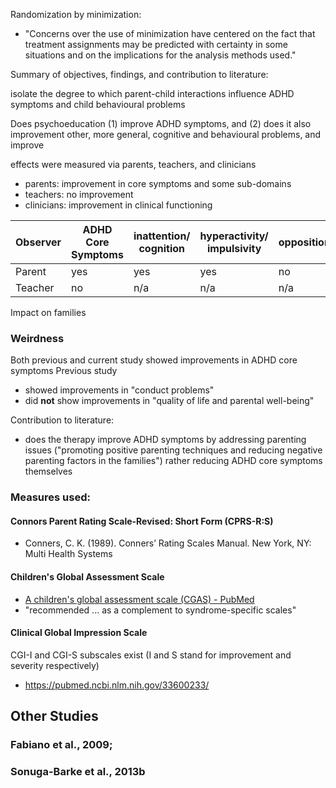 

Randomization by minimization: 
- "Concerns over the use of minimization have centered on the fact that treatment assignments may be predicted with certainty in some situations and on the implications for the analysis methods used."


Summary of objectives, findings, and contribution to literature:

isolate the degree to which parent-child interactions influence ADHD symptoms and child behavioural problems

Does psychoeducation (1) improve ADHD symptoms, and (2) does it also improvement other, more general, cognitive and behavioural problems, and improve 

effects were measured via parents, teachers, and clinicians
- parents: improvement in core symptoms and some sub-domains
- teachers: no improvement
- clinicians: improvement in clinical functioning

| Observer | ADHD Core Symptoms | inattention/ cognition | hyperactivity/ impulsivity | oppositional |
| -------- | ------------------ | ---------------------- | -------------------------- | ------------ |
| Parent   | yes                | yes                    | yes                        | no           |
| Teacher  | no                 | n/a                    | n/a                        | n/a          |
Impact on families

### Weirdness
Both previous and current study showed improvements in ADHD core symptoms
Previous study 
- showed improvements in "conduct problems"
- did **not** show improvements in "quality of life and parental well-being"

Contribution to literature:
- does the therapy improve ADHD symptoms by addressing parenting issues ("promoting positive parenting techniques and reducing negative parenting factors in the families") rather reducing ADHD core symptoms themselves

### Measures used:

#### Connors Parent Rating Scale-Revised: Short Form (CPRS-R:S)
- Conners, C. K. (1989). Conners’ Rating Scales Manual. New York, NY: Multi Health Systems

#### Children's Global Assessment Scale
- [A children's global assessment scale (CGAS) - PubMed](https://pubmed.ncbi.nlm.nih.gov/6639293/)
- "recommended ... as a complement to syndrome-specific scales"

#### Clinical Global Impression Scale
CGI-I and CGI-S subscales exist (I and S stand for improvement and severity respectively)
- https://pubmed.ncbi.nlm.nih.gov/33600233/




## Other Studies

### Fabiano et al., 2009;
### Sonuga-Barke et al., 2013b